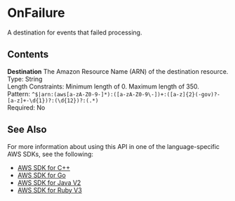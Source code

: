 # OnFailure<a name="API_OnFailure"></a>

A destination for events that failed processing\.

## Contents<a name="API_OnFailure_Contents"></a>

 **Destination**   <a name="SSS-Type-OnFailure-Destination"></a>
The Amazon Resource Name \(ARN\) of the destination resource\.  
Type: String  
Length Constraints: Minimum length of 0\. Maximum length of 350\.  
Pattern: `^$|arn:(aws[a-zA-Z0-9-]*):([a-zA-Z0-9\-])+:([a-z]{2}(-gov)?-[a-z]+-\d{1})?:(\d{12})?:(.*)`   
Required: No

## See Also<a name="API_OnFailure_SeeAlso"></a>

For more information about using this API in one of the language\-specific AWS SDKs, see the following:
+  [AWS SDK for C\+\+](https://docs.aws.amazon.com/goto/SdkForCpp/lambda-2015-03-31/OnFailure) 
+  [AWS SDK for Go](https://docs.aws.amazon.com/goto/SdkForGoV1/lambda-2015-03-31/OnFailure) 
+  [AWS SDK for Java V2](https://docs.aws.amazon.com/goto/SdkForJavaV2/lambda-2015-03-31/OnFailure) 
+  [AWS SDK for Ruby V3](https://docs.aws.amazon.com/goto/SdkForRubyV3/lambda-2015-03-31/OnFailure) 
